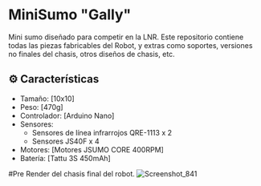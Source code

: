 # MiniSumo "Gally"                   
Mini sumo diseñado para competir en la LNR. 
Este repositorio contiene todas las piezas fabricables del Robot, y extras como soportes, versiones no finales del chasis, otros diseños de chasis, etc.


## ⚙️ Características 

- Tamaño: [10x10]
- Peso: [470g]
- Controlador: [Arduino Nano]
- Sensores:
  - Sensores de línea infrarrojos QRE-1113 x 2
  - Sensores JS40F x 4
- Motores: [Motores JSUMO CORE 400RPM]
- Batería: [Tattu 3S 450mAh]

#Pre Render del chasis final del robot.
![Screenshot_841](https://github.com/user-attachments/assets/e0c7cb9d-5dd1-4956-b724-d9ff564175f5)
